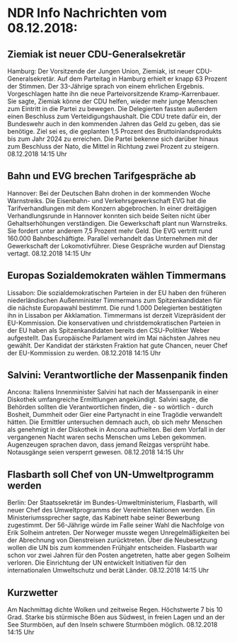 # NDR Info Nachrichten vom 08.12.2018:


## Ziemiak ist neuer CDU-Generalsekretär
Hamburg: Der Vorsitzende der Jungen Union, Ziemiak, ist neuer CDU-Generalsekretär. Auf dem Parteitag in Hamburg erhielt er knapp 63 Prozent der Stimmen. Der 33-Jährige sprach von einem ehrlichen Ergebnis. Vorgeschlagen hatte ihn die neue Parteivorsitzende Kramp-Karrenbauer. Sie sagte, Ziemiak könne der CDU helfen, wieder mehr junge Menschen zum Eintritt in die Partei zu bewegen. Die Delegierten fassten außerdem einen Beschluss zum Verteidigungshaushalt. Die CDU trete dafür ein, der Bundeswehr auch in den kommenden Jahren das Geld zu geben, das sie benötige. Ziel sei es, die geplanten 1,5 Prozent des Bruttoinlandsprodukts bis zum Jahr 2024 zu erreichen. Die Partei bekenne sich darüber hinaus zum Beschluss der Nato, die Mittel in Richtung zwei Prozent zu steigern. 08.12.2018 14:15 Uhr 

## Bahn und EVG brechen Tarifgespräche ab
Hannover: Bei der Deutschen Bahn drohen in der kommenden Woche Warnstreiks. Die Eisenbahn- und Verkehrsgewerkschaft EVG hat die Tarifverhandlungen mit dem Konzern abgebrochen. In einer dreitägigen Verhandlungsrunde in Hannover konnten sich beide Seiten nicht über Gehaltserhöhungen verständigen. Die Gewerkschaft plant nun Warnstreiks. Sie fordert unter anderem 7,5 Prozent mehr Geld. Die EVG vertritt rund 160.000 Bahnbeschäftigte. Parallel verhandelt das Unternehmen mit der Gewerkschaft der Lokomotivführer. Diese Gespräche wurden auf Dienstag vertagt. 08.12.2018 14:15 Uhr 

## Europas Sozialdemokraten wählen Timmermans
Lissabon: Die sozialdemokratischen Parteien in der EU haben den früheren niederländischen Außenminister Timmermans zum Spitzenkandidaten für die nächste Europawahl bestimmt. Die rund 1.000 Delegierten bestätigten ihn in Lissabon per Akklamation. Timmermans ist derzeit Vizepräsident der EU-Kommission. Die konservativen und christdemokratischen Parteien in der EU haben als Spitzenkandidaten bereits den CSU-Politiker Weber aufgestellt. Das Europäische Parlament wird im Mai nächsten Jahres neu gewählt. Der Kandidat der stärksten Fraktion hat gute Chancen, neuer Chef der EU-Kommission zu werden. 08.12.2018 14:15 Uhr 

## Salvini: Verantwortliche der Massenpanik finden
Ancona:		Italiens Innenminister Salvini hat nach der Massenpanik in einer Diskothek umfangreiche Ermittlungen angekündigt. Salvini sagte, die Behörden sollten die Verantwortlichen finden, die - so wörtlich - durch Bosheit, Dummheit oder Gier eine Partynacht in eine Tragödie verwandelt hätten. Die Ermittler untersuchen demnach auch, ob sich mehr Menschen als genehmigt in der Diskothek in Ancona aufhielten. Bei dem Vorfall in der vergangenen Nacht waren sechs Menschen ums Leben gekommen. Augenzeugen sprachen davon, dass jemand Reizgas versprüht habe. Notausgänge seien versperrt gewesen. 08.12.2018 14:15 Uhr 

## Flasbarth soll Chef von UN-Umweltprogramm werden
Berlin: Der Staatssekretär im Bundes-Umweltministerium, Flasbarth, will neuer Chef des Umweltprogramms der Vereinten Nationen werden. Ein Ministeriumssprecher sagte, das Kabinett habe seiner Bewerbung zugestimmt. Der 56-Jährige würde im Falle seiner Wahl die Nachfolge von Erik Solheim antreten. Der Norweger musste wegen Unregelmäßigkeiten bei der Abrechnung von Dienstreisen zurücktreten. Über die Neubesetzung wollen die UN bis zum kommenden Frühjahr entscheiden. Flasbarth war schon vor zwei Jahren für den Posten angetreten, hatte aber gegen Solheim verloren. Die Einrichtung der UN entwickelt Initiativen für den internationalen Umweltschutz und berät Länder. 08.12.2018 14:15 Uhr 

## Kurzwetter
Am Nachmittag dichte Wolken und zeitweise Regen. Höchstwerte 7 bis 10 Grad. Starke bis stürmische Böen aus Südwest, in freien Lagen und an der See Sturmböen, auf den Inseln schwere Sturmböen möglich. 08.12.2018 14:15 Uhr 
